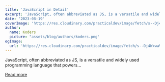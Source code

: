 ```yaml
---
title: 'JavaScript in Detail'
excerpt: 'JavaScript, often abbreviated as JS, is a versatile and widely used programming language that powers...'
date: '2023-08-19'
coverImage: 'https://res.cloudinary.com/practicaldev/image/fetch/s--Dj4WxwaV--/c_imagga_scale,f_auto,fl_progressive,h_420,q_auto,w_1000/https://dev-to-uploads.s3.amazonaws.com/uploads/articles/7k4khrfohrzdh47840z4.png'
author:
  name: Koders
  picture: "assets/blog/authors/koders.png"
ogImage:
  url: 'https://res.cloudinary.com/practicaldev/image/fetch/s--Dj4WxwaV--/c_imagga_scale,f_auto,fl_progressive,h_420,q_auto,w_1000/https://dev-to-uploads.s3.amazonaws.com/uploads/articles/7k4khrfohrzdh47840z4.png'
---
```


JavaScript, often abbreviated as JS, is a versatile and widely used programming language that powers...

[Read more](https://dev.to/scorcism/javascript-in-detail-51a4)
